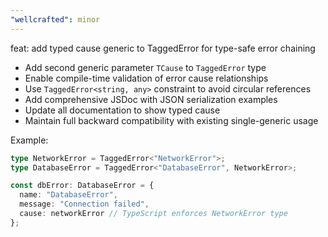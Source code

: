 ```yaml
---
"wellcrafted": minor
---
```


feat: add typed cause generic to TaggedError for type-safe error chaining

- Add second generic parameter `TCause` to `TaggedError` type
- Enable compile-time validation of error cause relationships
- Use `TaggedError<string, any>` constraint to avoid circular references
- Add comprehensive JSDoc with JSON serialization examples
- Update all documentation to show typed cause
- Maintain full backward compatibility with existing single-generic usage

Example:
```typescript
type NetworkError = TaggedError<"NetworkError">;
type DatabaseError = TaggedError<"DatabaseError", NetworkError>;

const dbError: DatabaseError = {
  name: "DatabaseError",
  message: "Connection failed",
  cause: networkError // TypeScript enforces NetworkError type
};
```
